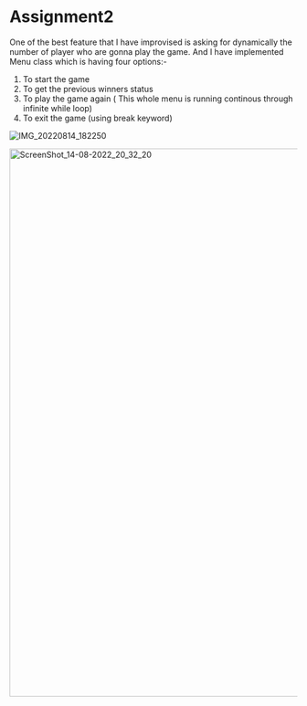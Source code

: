 # Assignment2
One of the best feature that I have improvised is asking for dynamically the number of player who are gonna play the game.
And I have implemented Menu class which is having four options:-
1. To start the game
2. To get the previous winners status
3. To play the game again ( This whole menu is running continous through infinite while loop)
4. To exit the game (using break keyword)



![IMG_20220814_182250](https://user-images.githubusercontent.com/29383636/184543093-b3a92ccc-5bee-409b-924b-c1232554ae55.jpg)

<img width="960" alt="ScreenShot_14-08-2022_20_32_20" src="https://user-images.githubusercontent.com/29383636/184543123-b1935425-dfdd-4131-9448-ef90cf320e3c.png">
